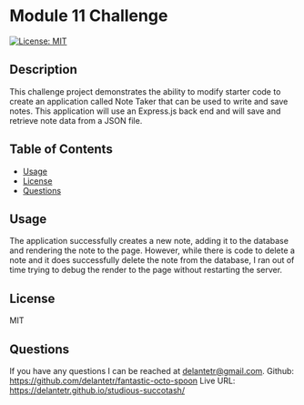  # Module 11 Challenge

  [![License: MIT](https://img.shields.io/badge/License-MIT-yellow.svg)](https://opensource.org/licenses/MIT)

  ## Description
  This challenge project demonstrates the ability to modify starter code to create an application called Note Taker that can be used to write and save notes. This application will use an Express.js back end and will save and retrieve note data from a JSON file.

  ## Table of Contents 
  - [Usage](#usage)
  - [License](#license)
  - [Questions](#questions)

  ## Usage
  The application successfully creates a new note, adding it to the database and rendering the note to the page. However, while there is code to delete a note and it does successfully delete the note from the database, I ran out of time trying to debug the render to the page without restarting the server.

  ## License
  MIT

  ## Questions
  If you have any questions I can be reached at delantetr@gmail.com.
  Github: https://github.com/delantetr/fantastic-octo-spoon
  Live URL: https://delantetr.github.io/studious-succotash/
